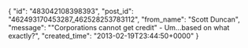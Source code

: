  {
   "id": "483042108398393",
   "post_id": "462493170453287_462528253783112",
   "from_name": "Scott Duncan",
   "message": "\"Corporations cannot get credit\" - Um...based on what exactly?",
   "created_time": "2013-02-19T23:44:50+0000"
 }
